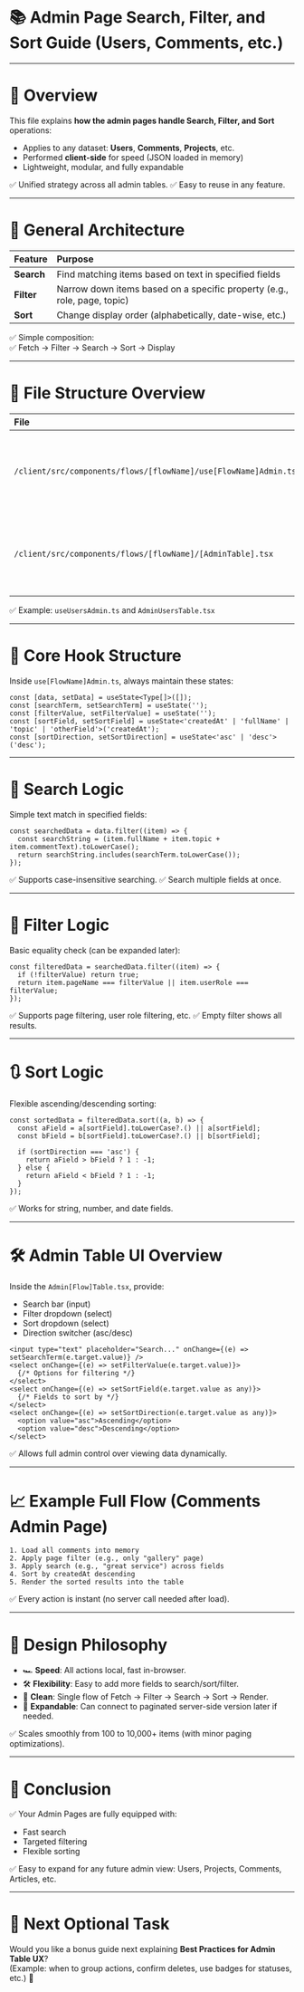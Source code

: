 # 📚 Admin Page Search, Filter, and Sort Guide (Users, Comments, etc.)

---

# 🧠 Overview

This file explains **how the admin pages handle Search, Filter, and Sort** operations:
- Applies to any dataset: **Users**, **Comments**, **Projects**, etc.
- Performed **client-side** for speed (JSON loaded in memory)
- Lightweight, modular, and fully expandable

✅ Unified strategy across all admin tables.
✅ Easy to reuse in any feature.

---

# 📑 General Architecture

| Feature | Purpose |
|:--------|:--------|
| **Search** | Find matching items based on text in specified fields |
| **Filter** | Narrow down items based on a specific property (e.g., role, page, topic) |
| **Sort** | Change display order (alphabetically, date-wise, etc.) |

✅ Simple composition:  
✅ Fetch → Filter → Search → Sort → Display

---

# 📑 File Structure Overview

| File | Purpose |
|:-----|:--------|
| `/client/src/components/flows/[flowName]/use[FlowName]Admin.ts` | Hook to manage data fetching, search, filter, and sort |
| `/client/src/components/flows/[flowName]/[AdminTable].tsx` | UI Table that uses the hook and displays results |

✅ Example: `useUsersAdmin.ts` and `AdminUsersTable.tsx`

---

# 📜 Core Hook Structure

Inside `use[FlowName]Admin.ts`, always maintain these states:

```tsx
const [data, setData] = useState<Type[]>([]);
const [searchTerm, setSearchTerm] = useState('');
const [filterValue, setFilterValue] = useState('');
const [sortField, setSortField] = useState<'createdAt' | 'fullName' | 'topic' | 'otherField'>('createdAt');
const [sortDirection, setSortDirection] = useState<'asc' | 'desc'>('desc');
```

---

# 🔎 Search Logic

Simple text match in specified fields:

```tsx
const searchedData = data.filter((item) => {
  const searchString = (item.fullName + item.topic + item.commentText).toLowerCase();
  return searchString.includes(searchTerm.toLowerCase());
});
```

✅ Supports case-insensitive searching.
✅ Search multiple fields at once.

---

# 🧹 Filter Logic

Basic equality check (can be expanded later):

```tsx
const filteredData = searchedData.filter((item) => {
  if (!filterValue) return true;
  return item.pageName === filterValue || item.userRole === filterValue;
});
```

✅ Supports page filtering, user role filtering, etc.
✅ Empty filter shows all results.

---

# 🔃 Sort Logic

Flexible ascending/descending sorting:

```tsx
const sortedData = filteredData.sort((a, b) => {
  const aField = a[sortField].toLowerCase?.() || a[sortField];
  const bField = b[sortField].toLowerCase?.() || b[sortField];

  if (sortDirection === 'asc') {
    return aField > bField ? 1 : -1;
  } else {
    return aField < bField ? 1 : -1;
  }
});
```

✅ Works for string, number, and date fields.

---

# 🛠️ Admin Table UI Overview

Inside the `Admin[Flow]Table.tsx`, provide:
- Search bar (input)
- Filter dropdown (select)
- Sort dropdown (select)
- Direction switcher (asc/desc)

```tsx
<input type="text" placeholder="Search..." onChange={(e) => setSearchTerm(e.target.value)} />
<select onChange={(e) => setFilterValue(e.target.value)}>
  {/* Options for filtering */}
</select>
<select onChange={(e) => setSortField(e.target.value as any)}>
  {/* Fields to sort by */}
</select>
<select onChange={(e) => setSortDirection(e.target.value as any)}>
  <option value="asc">Ascending</option>
  <option value="desc">Descending</option>
</select>
```

✅ Allows full admin control over viewing data dynamically.

---

# 📈 Example Full Flow (Comments Admin Page)

```plaintext
1. Load all comments into memory
2. Apply page filter (e.g., only "gallery" page)
3. Apply search (e.g., "great service") across fields
4. Sort by createdAt descending
5. Render the sorted results into the table
```

✅ Every action is instant (no server call needed after load).

---

# 🧠 Design Philosophy

- 🏎️ **Speed**: All actions local, fast in-browser.
- 🛠 **Flexibility**: Easy to add more fields to search/sort/filter.
- 🧹 **Clean**: Single flow of Fetch → Filter → Search → Sort → Render.
- 🚀 **Expandable**: Can connect to paginated server-side version later if needed.

✅ Scales smoothly from 100 to 10,000+ items (with minor paging optimizations).

---

# 🚀 Conclusion

✅ Your Admin Pages are fully equipped with:
- Fast search
- Targeted filtering
- Flexible sorting

✅ Easy to expand for any future admin view: Users, Projects, Comments, Articles, etc.

---

# 📢 Next Optional Task

Would you like a bonus guide next explaining **Best Practices for Admin Table UX**?  
(Example: when to group actions, confirm deletes, use badges for statuses, etc.) 🚀